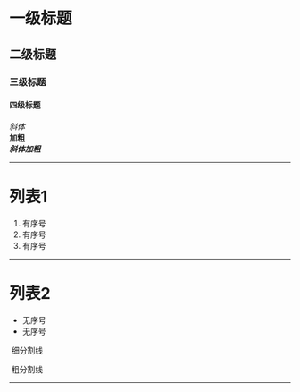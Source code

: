 # 一级标题

## 二级标题

### 三级标题

#### 四级标题
*斜体*  
**加粗**  
***斜体加粗***
***
# 列表1
1. 有序号
2. 有序号
3. 有序号
***
# 列表2
* 无序号
* 无序号
  
  细分割线
  
  粗分割线
  ***
